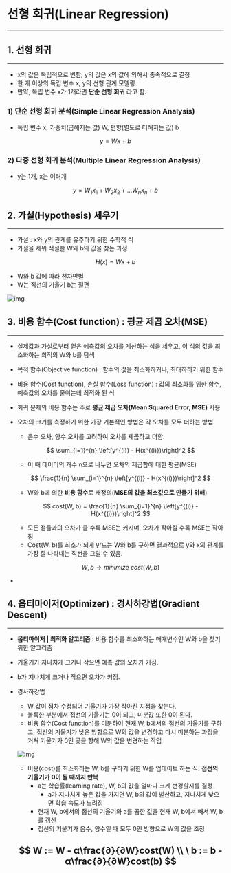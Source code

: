 # **선형 회귀(Linear Regression)**

<hr>



## 1. 선형 회귀

<hr>

- x의 값은 독립적으로 변함, y의 값은 x의 값에 의해서 종속적으로 결정
- 한 개 이상의 독립 변수 x, y의 선형 관계 모델링
- 만약, 독립 변수 x가 1개라면 **단순 선형 회귀** 라고 함.

### 1) 단순 선형 회귀 분석(Simple Linear Regression Analysis)

- 독립 변수 x, 가중치(곱해지는 값) W, 편향(별도로 더해지는 값) b

$$
y = {Wx + b}
$$

### 2) 다중 선형 회귀 분석(Multiple Linear Regression Analysis)

- y는 1개, x는 여러개

$$
y = {W_1x_1 + W_2x_2 + ... W_nx_n + b}
$$



## 2. 가설(Hypothesis) 세우기

<hr>

- 가설 : x와 y의 관계를 유추하기 위한 수학적 식
- 가설을 세워 적절한 W와 b의 값을 찾는 과정

$$
H(x) = {Wx + b}
$$

- W와 b 값에 따라 천차만별
- W는 직선의 기울기 b는 절편

![img](https://wikidocs.net/images/page/21670/W%EC%99%80_b%EA%B0%80_%EB%8B%A4%EB%A6%84.PNG)



## 3. 비용 함수(Cost function) : 평균 제곱 오차(MSE)

<hr>

- 실제값과 가설로부터 얻은 예측값의 오차를 계산하는 식을 세우고, 이 식의 값을 최소화하는 최적의 W와 b를 탐색

- 목적 함수(Objective function) : 함수의 값을 최소화하거나, 최대하하기 위한 함수

- 비용 함수(Cost function), 손실 함수(Loss function) : 값의 최소화를 위한 함수, 예측값의 오차를 줄이는데 최적화 된 식

- 회귀 문제의 비용 함수는 주로 **평균 제곱 오차(Mean Squared Error, MSE)** 사용

- 오차의 크기를 측정하기 위한 가장 기본적인 방법은 각 오차를 모두 더하는 방법

  - 음수 오차, 양수 오차를 고려하여 오차를 제곱하고 더함.

  $$
  \sum_{i=1}^{n} \left[y^{(i)} - H(x^{(i)})\right]^2
  $$
  - 이 때 데이터의 개수 n으로 나누면 오차의 제곱합에 대한 평균(MSE)

  $$
  \frac{1}{n} \sum_{i=1}^{n} \left[y^{(i)} - H(x^{(i)})\right]^2
  $$

  - W와 b에 의한 **비용 함수**로 재정의(**MSE의 값을 최소값으로 만들기 위해**)

  $$
  cost(W, b) = \frac{1}{n} \sum_{i=1}^{n} \left[y^{(i)} - H(x^{(i)})\right]^2
  $$

  - 모든 점들과의 오차가 클 수록 MSE는 커지며, 오차가 작아질 수록 MSE는 작아짐
  - Cost(W, b)를 최소가 되게 만드는 W와 b를 구하면 결과적으로 y와 x의 관계를 가장 잘 나타내는 직선을 그릴 수 있음.

  $$
  W, b → minimize\ cost(W, b)
  $$

- 



## 4. 옵티마이저(Optimizer) : 경사하강법(Gradient Descent)

<hr>

- **옵티마이저 | 최적화 알고리즘** : 비용 함수를 최소화하는 매개변수인 W와 b을 찾기 위한 알고리즘

- 기울기가 지나치게 크거나 작으면 예측 값의 오차가 커짐.

- b가 지나치게 크거나 작으면 오차가 커짐.

- 경사하강법

  - W 값이 점차 수정되어 기울기가 가장 작아진 지점을 찾는다.
  - 볼록한 부분에서 접선의 기울기는 0이 되고, 미분값 또한 0이 된다.
  - 비용 함수(Cost function)를 미분하여 현재 W, b에서의 접선의 기울기를 구하고, 접선의 기울기가 낮은 방향으로 W의 값을 변경하고 다시 미분하는 과정을 거쳐 기울기가 0인 곳을 향해 W의 값을 변경하는 작업

  ![img](https://wikidocs.net/images/page/21670/%EC%A0%91%EC%84%A0%EC%9D%98%EA%B8%B0%EC%9A%B8%EA%B8%B01.PNG)
  - 비용(cost)를 최소화하는 W, b를 구하기 위한 W를 업데이트 하는 식. **접선의 기울기가 0이 될 때까지 반복**
    - a는 학습률(learning rate), W, b의 값을 얼마나 크게 변경할지를 결정
      - a가 지나치게 높은 값을 가지면 W, b의 값이 발산하고, 지나치게 낮으면 학습 속도가 느려짐
    - 현재 W, b에서의 접선의 기울기와 a를 곱한 값을 현재 W, b에서 빼서 W, b를 갱신
    - 접선의 기울기가 음수, 양수일 때 모두 0인 방향으로 W의 값을 조정

  $$
  W := W - α\frac{∂}{∂W}cost(W) \\
  \
  b := b - α\frac{∂}{∂W}cost(b)
  $$
  - 